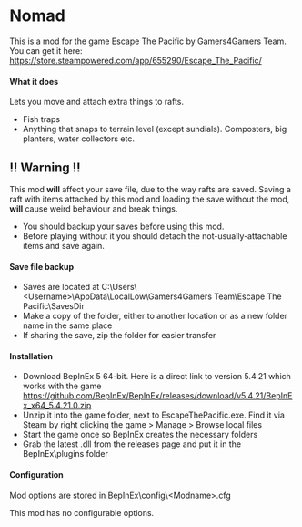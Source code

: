 # Nomad

This is a mod for the game Escape The Pacific by Gamers4Gamers Team. You can get it here: https://store.steampowered.com/app/655290/Escape_The_Pacific/

#### What it does

Lets you move and attach extra things to rafts.

* Fish traps
* Anything that snaps to terrain level (except sundials). Composters, big planters, water collectors etc.

## !! Warning !!
This mod **will** affect your save file, due to the way rafts are saved. Saving a raft with items attached by this mod and loading the save without the mod, **will** cause weird behaviour and break things.

* You should backup your saves before using this mod.
* Before playing without it you should detach the not-usually-attachable items and save again.

#### Save file backup

* Saves are located at C:\Users\\\<Username>\AppData\LocalLow\Gamers4Gamers Team\Escape The Pacific\SavesDir
* Make a copy of the folder, either to another location or as a new folder name in the same place
* If sharing the save, zip the folder for easier transfer

#### Installation

* Download BepInEx 5 64-bit. Here is a direct link to version 5.4.21 which works with the game https://github.com/BepInEx/BepInEx/releases/download/v5.4.21/BepInEx_x64_5.4.21.0.zip
* Unzip it into the game folder, next to EscapeThePacific.exe. Find it via Steam by right clicking the game > Manage > Browse local files
* Start the game once so BepInEx creates the necessary folders
* Grab the latest .dll from the releases page and put it in the BepInEx\plugins folder
 
#### Configuration

Mod options are stored in BepInEx\config\\\<Modname>.cfg

This mod has no configurable options.